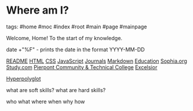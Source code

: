# Where am I?

tags: #home #moc #index #root #main #page #mainpage

Welcome, Home!
To the start of my knowledge.

date +"%F" - prints the date in the format YYYY-MM-DD

[README](./README.md)
[HTML](./html.md)
[CSS](./css.md)
[JavaScript](./javascript.md)
[Journals](journals/journals.md)
[Markdown](./markdown.md)
[Education](./education/education.md)
  [Sophia.org](./education/sophiaorg.md)
  [Study.com](./education/studycom.md)
  [Pierpont Community & Technical College](./education/pierpontCnTC.md)
  [Excelsior](./education/excelsior.md)

[Hyperpolyglot](https://hyperpolyglot.org)

what are soft skills?
what are hard skills?

who what where when why how
